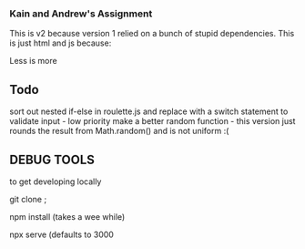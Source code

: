 ### Kain and Andrew's Assignment
This is v2 because version 1 relied on a bunch of stupid dependencies. This is just html and js because:

Less is more

## Todo
sort out nested if-else in roulette.js and replace with a switch statement to validate input - low priority 
make a better random function - this version just rounds the result from Math.random() and is not uniform :( 

## DEBUG TOOLS

to get developing locally

git clone <repo here>;

npm install (takes a wee while)

npx serve (defaults to 3000
